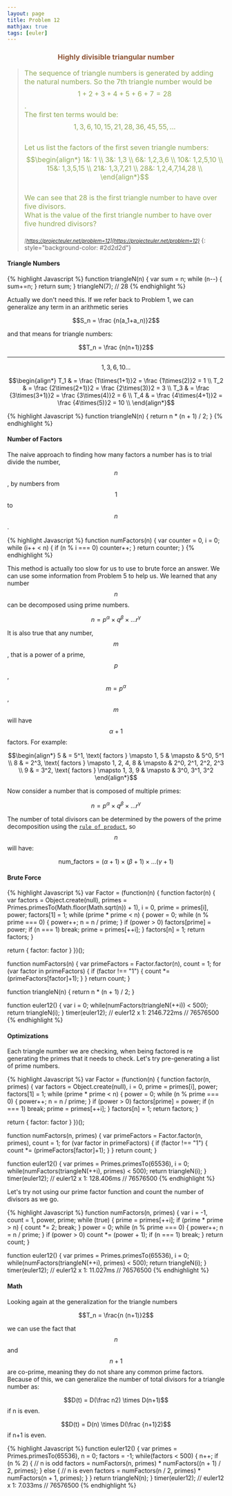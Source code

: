 ```yaml
---
layout: page
title: Problem 12
mathjax: true
tags: [euler]
---
```


<h3 style="color: #8f5536; text-align: center">Highly divisible triangular number</h3>

> <small><span style="font-size:1rem; color:#90a959">The sequence of triangle numbers is generated by adding the natural numbers. So the 7th triangle number would be $$1 + 2 + 3 + 4 + 5 + 6 + 7 = 28$$.<br>
> The first ten terms would be:<br>
> $$1, 3, 6, 10, 15, 21, 28, 36, 45, 55, ...$$<br>
> Let us list the factors of the first seven triangle numbers:<br>
> $$\begin{align*}
1&: 1 \\
3&: 1,3 \\
6&: 1,2,3,6 \\
10&: 1,2,5,10 \\
15&: 1,3,5,15 \\
21&: 1,3,7,21 \\
28&: 1,2,4,7,14,28 \\
\end{align*}$$<br>
> We can see that 28 is the first triangle number to have over five divisors.<br>
> What is the value of the first triangle number to have over five hundred divisors?<br><br></span>
> <cite>[https://projecteuler.net/problem=12](https://projecteuler.net/problem=12)</cite></small>
{: style="background-color: #2d2d2d"}

#### Triangle Numbers

{% highlight Javascript %}
function triangleN(n) {
  var sum = n;
  while (n--) {
    sum+=n;
  }
  return sum;
}
triangleN(7);
// 28
{% endhighlight %}

Actually we don't need this. If we refer back to Problem 1, we can generalize any term in an arithmetic series

$$S_n = \frac {n(a_1+a_n)}2$$

and that means for triangle numbers:

$$T_n = \frac {n(n+1)}2$$

----

$$1,3,6,10...$$

$$\begin{align*}
T_1 & = \frac {1\times(1+1)}2 = \frac {1\times(2)}2 = 1 \\
T_2 & = \frac {2\times(2+1)}2 = \frac {2\times(3)}2 = 3 \\
T_3 & = \frac {3\times(3+1)}2 = \frac {3\times(4)}2 = 6 \\
T_4 & = \frac {4\times(4+1)}2 = \frac {4\times(5)}2 = 10 \\
\end{align*}$$

{% highlight Javascript %}
function triangleN(n) {
  return n * (n + 1) / 2;
}
{% endhighlight %}

#### Number of Factors

The naive approach to finding how many factors a number has is to trial divide the number, $$n$$, by numbers from $$1$$ to $$n$$.

{% highlight Javascript %}
function numFactors(n) {
  var counter = 0, i = 0;
  while (i++ < n) {
    if (n % i === 0) counter++;
  }
  return counter;
}
{% endhighlight %}

This method is actually too slow for us to use to brute force an answer. We can use some information from Problem 5 to help us. We learned that any number $$n$$ can be decomposed using prime numbers.

$$n = p^\alpha \times q^\beta \times ... r^\gamma$$

It is also true that any number, $$m$$, that is a power of a prime, $$p$$, $$m=p^\alpha$$, $$m$$ will have $$\alpha+1$$ factors. For example:

$$\begin{align*}
5 & = 5^1, \text{ factors } \mapsto 1, 5 & \mapsto & 5^0, 5^1 \\
8 & = 2^3, \text{ factors }  \mapsto 1, 2, 4, 8 & \mapsto & 2^0, 2^1, 2^2, 2^3 \\
9 & = 3^2, \text{ factors }  \mapsto 1, 3, 9 & \mapsto & 3^0, 3^1, 3^2
\end{align*}$$

Now consider a number that is composed of multiple primes:

$$n = p^\alpha \times q^\beta \times ... r^\gamma$$

The number of total divisors can be determined by the powers of the prime decomposition using the [`rule of product`](http://en.wikipedia.org/wiki/Rule_of_product), so $$n$$ will have:

$$\text{num_factors} = (\alpha+1)\times(\beta+1)\times...(\gamma+1)$$

#### Brute Force

{% highlight Javascript %}
var Factor = (function(n) {
  function factor(n) {
    var factors = Object.create(null),
        primes = Primes.primesTo(Math.floor(Math.sqrt(n)) + 1),
        i = 0,
        prime = primes[i],
        power;
    factors[1] = 1;
    while (prime * prime < n) {
      power = 0;
      while (n % prime === 0) {
        power++;
        n = n / prime;
      }
      if (power > 0) factors[prime] = power;
      if (n === 1) break;
      prime = primes[++i];
    }
    factors[n] = 1;
    return factors;
  }

  return {
    factor: factor
  }
})();

function numFactors(n) {
  var primeFactors = Factor.factor(n),
      count = 1;
  for (var factor in primeFactors) {
    if (factor !== "1") {
      count *= (primeFactors[factor]+1);
    }
  }
  return count;
}

function triangleN(n) {
  return n * (n + 1) / 2;
}

function euler12() {
  var i = 0;
  while(numFactors(triangleN(++i)) < 500);
  return triangleN(i);
}
timer(euler12);
// euler12 x 1: 2146.722ms
// 76576500
{% endhighlight %}

#### Optimizations

Each triangle number we are checking, when being factored is re generating the primes that it needs to check. Let's try pre-generating a list of prime numbers.

{% highlight Javascript %}
var Factor = (function(n) {
  function factor(n, primes) {
    var factors = Object.create(null),
        i = 0,
        prime = primes[i],
        power;
    factors[1] = 1;
    while (prime * prime < n) {
      power = 0;
      while (n % prime === 0) {
        power++;
        n = n / prime;
      }
      if (power > 0) factors[prime] = power;
      if (n === 1) break;
      prime = primes[++i];
    }
    factors[n] = 1;
    return factors;
  }

  return {
    factor: factor
  }
})();

function numFactors(n, primes) {
  var primeFactors = Factor.factor(n, primes),
      count = 1;
  for (var factor in primeFactors) {
    if (factor !== "1") {
      count *= (primeFactors[factor]+1);
    }
  }
  return count;
}

function euler12() {
  var primes = Primes.primesTo(65536),
      i = 0;
  while(numFactors(triangleN(++i), primes) < 500);
  return triangleN(i);
}
timer(euler12);
// euler12 x 1: 128.406ms
// 76576500
{% endhighlight %}

Let's try not using our prime factor function and count the number of divisors as we go.

{% highlight Javascript %}
function numFactors(n, primes) {
  var i = -1, count = 1, power, prime;
  while (true) {
    prime = primes[++i];
    if (prime * prime > n) {
      count *= 2;
      break;
    }
    power = 0;
    while (n % prime === 0) {
      power++;
      n = n / prime;
    }
    if (power > 0) count *= (power + 1);
    if (n === 1) break;
  }
  return count;
}

function euler12() {
  var primes = Primes.primesTo(65536),
      i = 0;
  while(numFactors(triangleN(++i), primes) < 500);
  return triangleN(i);
}
timer(euler12);
// euler12 x 1: 11.027ms
// 76576500
{% endhighlight %}

#### Math

Looking again at the generalization for the triangle numbers

$$T_n = \frac{n (n+1)}2$$

we can use the fact that $$n$$ and $$n+1$$ are co-prime, meaning they do not share any common prime factors. Because of this, we can generalize the number of total divisors for a triangle number as:

$$D(t) = D(\frac n2) \times D(n+1)$$ if n is even.

$$D(t) = D(n) \times D(\frac {n+1}2)$$ if n+1 is even.

{% highlight Javascript %}
function euler12() {
  var primes = Primes.primesTo(65536),
      n = 0;
      factors = -1;
  while(factors < 500) {
    n++;
    if (n % 2) { // n is odd
      factors = numFactors(n, primes) * numFactors((n + 1) / 2, primes);
    } else { // n is even
      factors = numFactors(n / 2, primes) * numFactors(n + 1, primes);
    }
  }
  return triangleN(n);
}
timer(euler12);
// euler12 x 1: 7.033ms
// 76576500
{% endhighlight %}
